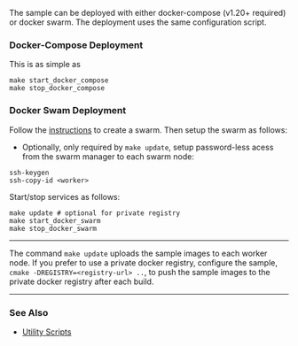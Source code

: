 
The sample can be deployed with either docker-compose (v1.20+ required) or docker swarm. The deployment uses the same configuration script.   

### Docker-Compose Deployment

This is as simple as 

```
make start_docker_compose
make stop_docker_compose
```

### Docker Swam Deployment

Follow the [instructions](https://docs.docker.com/engine/swarm/swarm-tutorial/create-swarm) to create a swarm. Then setup the swarm as follows:     

- Optionally, only required by `make update`, setup password-less acess from the swarm manager to each swarm node:   

```
ssh-keygen
ssh-copy-id <worker>
```

Start/stop services as follows:   

```
make update # optional for private registry
make start_docker_swarm
make stop_docker_swarm
```

---

The command `make update` uploads the sample images to each worker node. If you prefer to use a private docker registry, configure the sample, `cmake -DREGISTRY=<registry-url> ..`, to push the sample images to the private docker registry after each build.

---

### See Also 

- [Utility Scripts](../../doc/script.md)   
